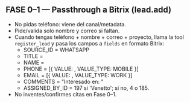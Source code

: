 FASE 0–1 — Passthrough a Bitrix (lead.add)
------------------------------------------
- No pidas teléfono: viene del canal/metadata.
- Pide/valida solo nombre y correo si faltan.
- Cuando tengas teléfono + nombre + correo + proyecto, llama la tool `register_lead`
  y pasa los campos a `fields` en formato Bitrix:
  - SOURCE_ID = WHATSAPP
  - TITLE = <nombre>
  - NAME  = <nombre>
  - PHONE = [{ VALUE: <telefono>, VALUE_TYPE: MOBILE }]
  - EMAIL = [{ VALUE: <correo>,  VALUE_TYPE: WORK   }]
  - COMMENTS = "Interesado en: <proyecto>"
  - ASSIGNED_BY_ID = 197 si 'Venetto'; si no, 4 o 185.
- No inventes/confirmes citas en Fase 0–1.
